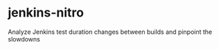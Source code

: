 jenkins-nitro
=============

Analyze Jenkins test duration changes between builds and pinpoint the slowdowns
